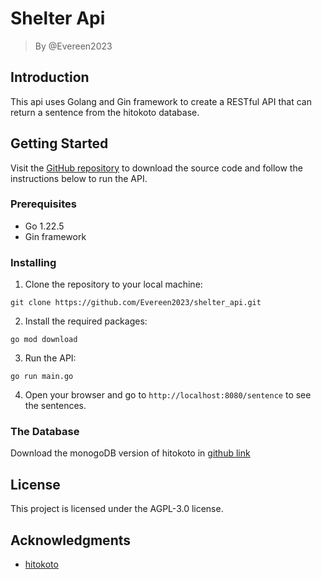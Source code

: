 # **Shelter Api**

>By @Evereen2023

## **Introduction**

This api uses Golang and Gin framework to create a RESTful API that can return a sentence from the hitokoto database. 

## **Getting Started**

Visit the [GitHub repository](https://github.com/Evereen2023/shelter_api) to download the source code and follow the instructions below to run the API.

### **Prerequisites**

- Go 1.22.5
- Gin framework

### **Installing**

1. Clone the repository to your local machine:

```
git clone https://github.com/Evereen2023/shelter_api.git
```

2. Install the required packages:

```
go mod download
```

3. Run the API:

```
go run main.go
```

4. Open your browser and go to `http://localhost:8080/sentence` to see the sentences.

### **The Database**
Download the monogoDB version of hitokoto in [github link](https://github.com/Evereen2023/hikotoko_db)

## **License**

This project is licensed under the AGPL-3.0 license.

## **Acknowledgments**

- [hitokoto](https://hitokoto.cn/)
